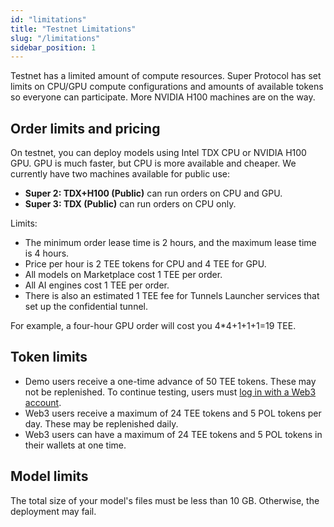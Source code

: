 ```yaml
---
id: "limitations"
title: "Testnet Limitations"
slug: "/limitations"
sidebar_position: 1
---
```


Testnet has a limited amount of compute resources. Super Protocol has set limits on CPU/GPU compute configurations and amounts of available tokens so everyone can participate. More NVIDIA H100 machines are on the way.

## Order limits and pricing

On testnet, you can deploy models using Intel TDX CPU or NVIDIA H100 GPU. GPU is much faster, but CPU is more available and cheaper. We currently have two machines available for public use:

- **Super 2: TDX+H100 (Public)** can run orders on CPU and GPU.
- **Super 3: TDX (Public)** can run orders on CPU only.

Limits:

- The minimum order lease time is 2 hours, and the maximum lease time is 4 hours.
- Price per hour is 2 TEE tokens for CPU and 4 TEE for GPU.
- All models on Marketplace cost 1 TEE per order.
- All AI engines cost 1 TEE per order.
- There is also an estimated 1 TEE fee for Tunnels Launcher services that set up the confidential tunnel.

For example, a four-hour GPU order will cost you 4*4+1+1+1=19 TEE.

## Token limits

- Demo users receive a one-time advance of 50 TEE tokens. These may not be replenished. To continue testing, users must [log in with a Web3 account](https://docs.superprotocol.com/marketplace/guides/log-in).
- Web3 users receive a maximum of 24 TEE tokens and 5 POL tokens per day. These may be replenished daily.
- Web3 users can have a maximum of 24 TEE tokens and 5 POL tokens in their wallets at one time.

## Model limits

The total size of your model's files must be less than 10 GB. Otherwise, the deployment may fail.
